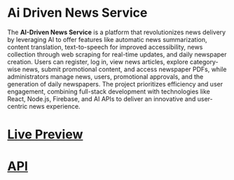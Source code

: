 # Ai Driven News Service

The **AI-Driven News Service** is a platform that revolutionizes news delivery by leveraging AI to offer features like automatic news summarization, content translation, text-to-speech for improved accessibility, news collection through web scraping for real-time updates, and daily newspaper creation. Users can register, log in, view news articles, explore category-wise news, submit promotional content, and access newspaper PDFs, while administrators manage news, users, promotional approvals, and the generation of daily newspapers. The project prioritizes efficiency and user engagement, combining full-stack development with technologies like React, Node.js, Firebase, and AI APIs to deliver an innovative and user-centric news experience.

# [Live Preview](https://news.arjuncvinod.tech)
# [API](https://news-service-api.vercel.app/)
